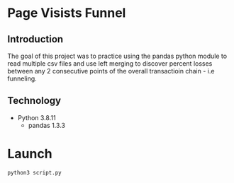 # Page Visists Funnel
## Introduction
The goal of this project was to practice using the pandas python module to read multiple csv files and use left merging to discover percent losses between any 2 consecutive points of the overall transactioin chain - i.e funneling.
## Technology
* Python 3.8.11
	* pandas 1.3.3
# Launch
`python3 script.py`
